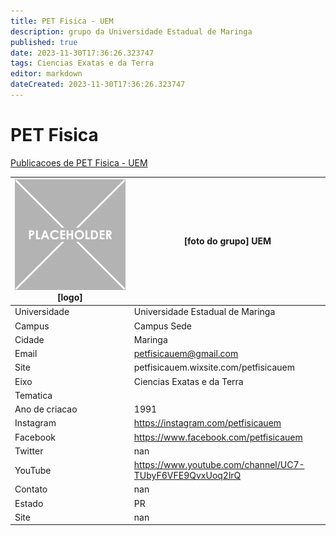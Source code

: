 ```yaml
---
title: PET Fisica - UEM
description: grupo da Universidade Estadual de Maringa
published: true
date: 2023-11-30T17:36:26.323747
tags: Ciencias Exatas e da Terra
editor: markdown
dateCreated: 2023-11-30T17:36:26.323747
---
```


# PET Fisica

[Publicacoes de PET Fisica - UEM](/atividade/99PETFisicaUEM/feed.md)

| ![placeholder.png](/placeholder.png) [logo] | [foto do grupo] UEM         |
| ------------------------------------------- | ------------------------------------------------- |
| Universidade                                | Universidade Estadual de Maringa      |
| Campus                                      | Campus Sede            |
| Cidade                                      | Maringa             |
| Email                                       | petfisicauem@gmail.com             |
| Site                                        | petfisicauem.wixsite.com/petfisicauem              |
| Eixo                                        | Ciencias Exatas e da Terra              |
| Tematica                                    |           |
| Ano de criacao                              | 1991        |
| Instagram                                   | https://instagram.com/petfisicauem         |
| Facebook                                    | https://www.facebook.com/petfisicauem          |
| Twitter                                     | nan           |
| YouTube                                     | https://www.youtube.com/channel/UC7-TUbyF6VFE9QvxUoq2lrQ           |
| Contato                                     | nan         |
| Estado                                      |  PR            |
| Site                                        | nan |
